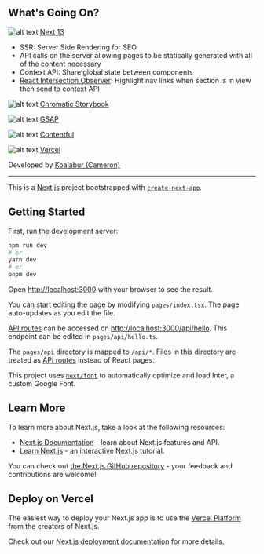 ## What's Going On?

![alt text](https://lh4.googleusercontent.com/Ii4fCi3e4TtyyQIW22XtYmG369dECs0oheOuKDdsmvrNMDDKQJ5zQwm3l7g9twToVSo=w2400 "Next 13") [Next 13](https://nextjs.org/)
- SSR: Server Side Rendering for SEO
- API calls on the server allowing pages to be statically generated with all of the content necessary
- Context API: Share global state between components
- [React Intersection Observer](https://www.npmjs.com/package/react-intersection-observer): Highlight nav links when section is in view then send to context API

![alt text](https://lh3.googleusercontent.com/bCipOytyPoWekjujlT9Ads6VuqGibsela9QsUyZGCizo7A3LG0P6wg_KwAhHYtb0f1s=w2400 "Chromatic") [Chromatic Storybook](https://www.chromatic.com/)

![alt text](https://lh6.googleusercontent.com/aNQxUtMEztBjZePrAkL7KPWSXJazMGwnxMDXazxDO4BNh-4aw6YwkvtZGm-oR07mih8=w2400 "GSAP") [GSAP](https://greensock.com/)

![alt text](https://lh6.googleusercontent.com/FU5h_Q0As38kMoqvxtWEmzK10JkainV6PdkepauYdChfg4V_vFi4qpqc-hQnAch1PsU=w2400 "Contentful") [Contentful](https://www.contentful.com/)

![alt text](https://lh3.googleusercontent.com/P-ZUEk2nqRdojQZXEDr72g-2z92yxlwHwdfjYo2A_eu10pr6GjtmnftRKG3JSOcphV8=w2400 "Vercel") [Vercel](https://vercel.com/)

Developed by [Koalabur (Cameron)](https://github.com/koalabur)

---

This is a [Next.js](https://nextjs.org/) project bootstrapped with [`create-next-app`](https://github.com/vercel/next.js/tree/canary/packages/create-next-app).

## Getting Started

First, run the development server:

```bash
npm run dev
# or
yarn dev
# or
pnpm dev
```

Open [http://localhost:3000](http://localhost:3000) with your browser to see the result.

You can start editing the page by modifying `pages/index.tsx`. The page auto-updates as you edit the file.

[API routes](https://nextjs.org/docs/api-routes/introduction) can be accessed on [http://localhost:3000/api/hello](http://localhost:3000/api/hello). This endpoint can be edited in `pages/api/hello.ts`.

The `pages/api` directory is mapped to `/api/*`. Files in this directory are treated as [API routes](https://nextjs.org/docs/api-routes/introduction) instead of React pages.

This project uses [`next/font`](https://nextjs.org/docs/basic-features/font-optimization) to automatically optimize and load Inter, a custom Google Font.

## Learn More

To learn more about Next.js, take a look at the following resources:

- [Next.js Documentation](https://nextjs.org/docs) - learn about Next.js features and API.
- [Learn Next.js](https://nextjs.org/learn) - an interactive Next.js tutorial.

You can check out [the Next.js GitHub repository](https://github.com/vercel/next.js/) - your feedback and contributions are welcome!

## Deploy on Vercel

The easiest way to deploy your Next.js app is to use the [Vercel Platform](https://vercel.com/new?utm_medium=default-template&filter=next.js&utm_source=create-next-app&utm_campaign=create-next-app-readme) from the creators of Next.js.

Check out our [Next.js deployment documentation](https://nextjs.org/docs/deployment) for more details.
